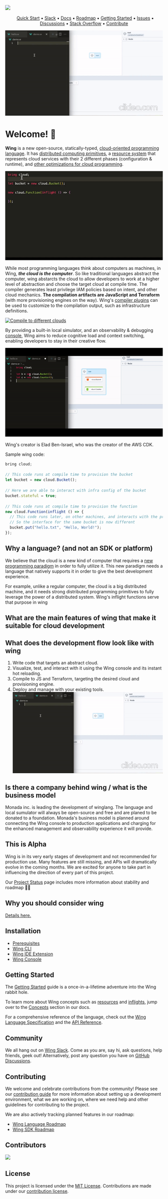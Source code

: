 ![](./logo/banner.png)

<p align="center">
  &nbsp;
  <a href="https://docs.winglang.io/getting-started">Quick Start</a>
  ▪︎
  <a href="http://t.winglang.io/slack">Slack</a>
  ▪︎
  <a href="https://docs.winglang.io">Docs</a>
  ▪︎
  <a href="https://docs.winglang.io/status#roadmap">Roadmap</a>
  ▪︎
  <a href="https://docs.winglang.io/getting-started">Getting Started</a>
  ▪︎
  <a href="https://github.com/winglang/wing/issues">Issues</a>
  ▪︎
  <a href="https://github.com/winglang/wing/discussions">Discussions</a>
  ▪︎
  <a href="https://stackoverflow.com/questions/tagged/winglang">Stack Overflow</a>
  ▪︎
  <a href="https://docs.winglang.io/contributors/">Contribute</a>
</p>

[![Short demo](./logo/demo.gif)](https://youtu.be/x0xfIoY5y6E)

# Welcome! :wave:

**Wing** is a new open-source, statically-typed, [cloud-oriented programming language]. 
It has [distributed computing primitives], a [resource system] that represents cloud services with their 2 different phases (configuration & runtime), and [other optimizations for cloud programming].

[![Same object - different interfaces](./logo/diff-interfaces.gif)](https://youtu.be/y7OGRC2f5gk)

While most programming languages think about computers as machines, in Wing, **_the cloud is the computer_**.
So like traditional languages abstract the computer, wing abstarcts the cloud to allow developers to work at a higher level of abstraction and choose the target cloud at compile time.
The compiler generates least privilege IAM policies based on intent, and other cloud mechanics.
**The compilation artifacts are JavaScript and Terraform** (with more provisioning engines on the way).
Wing's [compiler plugins] can be used to customize to the compilation output, such as infrastructure definitions.

[![Compile to different clouds](./logo/compile-diff-clouds.gif)](https://youtu.be/gr4ewOJGkfo)

By providing a built-in local simulator, and an observability & debugging [console], Wing aims to reduce cognitive load and context switching, enabling developers to stay in their creative flow. 

[![Compile to different clouds](./logo/console.gif)](https://youtu.be/Gqn1hYPEwqg)

Wing's creator is Elad Ben-Israel, who was the creator of the AWS CDK.

[console]: https://docs.winglang.io/getting-started/console
[cloud-oriented programming language]: https://docs.winglang.io/#what-is-a-cloud-oriented-language
[distributed computing primitives]: https://docs.winglang.io/concepts/inflights
[resource system]:https://docs.winglang.io/concepts/resources
[other optimizations for cloud programming]: #what-are-the-main-features-of-wing-that-make-it-suitable-for-cloud-development
[compiler plugins]: https://docs.winglang.io/reference/compiler-plugins

Sample wing code:

```js
bring cloud;

// This code runs at compile time to provision the bucket
let bucket = new cloud.Bucket();

// Here we are able to interact with infra config of the bucket
bucket.stateful = true;

// This code runs at compile time to provision the function
new cloud.Function(inflight () => {
  // This code runs later, on other machines, and interacts with the provisioned bucket
  // So the interface for the same bucket is now different
  bucket.put("hello.txt", "Hello, World!");
});
```

## Why a language? (and not an SDK or platform)
We believe that the cloud is a new kind of computer that requires a [new programming paradigm](https://docs.winglang.io/#what-is-a-cloud-oriented-language) in order to fully utilize it.
This new paradigm needs a language that natively supports it in order to give the best development experience.

For example, 
unlike a regular computer, the cloud is a big distributed machine, and it needs strong distributed programming primitives to fully leverage the power of a distributed system. Wing's inflight functions serve that purpose in wing 

## What are the main features of wing that make it suitable for cloud development

## What does the development flow look like with wing
1. Write code that targets an abstract cloud.
2. Visualize, test, and interact with it using the Wing console and its instant hot reloading.
3. Compile to JS and Terraform, targeting the desired cloud and provisioning engine.
4. Deploy and manage with your existing tools.
[![Short demo](./logo/demo.gif)](https://youtu.be/x0xfIoY5y6E)


## Is there a company behind wing / what is the business model
Monada inc. is leading the development of winglang.
The language and local sumulator will always be open-source and free and are planed to be donated to a foundation.
Monada's business model is planned around connecting the Wing console to production applications and charging for the enhanced management and observability experience it will provide.

## This is Alpha

Wing is in its very early stages of development and not recommended for
production use. Many features are still missing, and APIs will dramatically
evolve in the coming months. We are excited for anyone to take part in
influencing the direction of every part of this project.

Our <a href="https://docs.winglang.io/status">Project Status</a> page includes
more information about stability and roadmap 👷‍♀️

## Why you should consider wing
[Details here.](https://docs.winglang.io/#why-you-should-consider-wing)

## Installation

- [Prerequisites](https://docs.winglang.io/getting-started/installation#prerequisites)
- [Wing CLI](https://docs.winglang.io/getting-started/installation#wing-cli)
- [Wing IDE Extension](https://docs.winglang.io/getting-started/installation#wing-ide-extension)
- [Wing Console](https://docs.winglang.io/getting-started/installation#wing-console)

## Getting Started

The [Getting Started](https://docs.winglang.io/getting-started) guide is a
once-in-a-lifetime adventure into the Wing rabbit hole.

To learn more about Wing concepts such as
[resources](https://docs.winglang.io/concepts/resources) and
[inflights](https://docs.winglang.io/concepts/inflights), jump over to the
[Concepts](https://docs.winglang.io/category/concepts) section in our docs.

For a comprehensive reference of the language, check out the [Wing Language
Specification](https://docs.winglang.io/reference/spec) and the [API
Reference](https://docs.winglang.io/reference/sdk).

## Community

We all hang out on [Wing Slack]. Come as you are, say hi, ask questions, help
friends, geek out! Alternatively, post any question you have on [GitHub
Discussions](https://github.com/winglang/wing/discussions).

## Contributing

We welcome and celebrate contributions from the community! Please see our [contribution
guide](https://github.com/winglang/wing/blob/main/CONTRIBUTING.md) for more information about
setting up a development environment, what we are working on, where we need help and other
guidelines for contributing to the project.

We are also actively tracking planned features in our roadmap:

- [Wing Language Roadmap](https://github.com/orgs/winglang/projects/1/views/1)
- [Wing SDK Roadmap](https://github.com/orgs/winglang/projects/3/views/1)

## Contributors

<a href="https://github.com/winglang/wing/graphs/contributors">
  <img src="https://contrib.rocks/image?repo=winglang/wing" />
</a>

## License

This project is licensed under the [MIT License](./LICENSE.md). Contributions are made under our [contribution license](https://docs.winglang.io/terms-and-policies/contribution-license.html).

[wing slack]: https://t.winglang.io/slack
